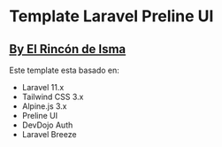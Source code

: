 # Template Laravel Preline UI
## [By El Rincón de Isma](https://www.youtube.com/@elrincondeisma?sub_confirmation=1)

Este template esta basado en:
- Laravel 11.x
- Tailwind CSS 3.x
- Alpine.js 3.x
- Preline UI
- DevDojo Auth
- Laravel Breeze
